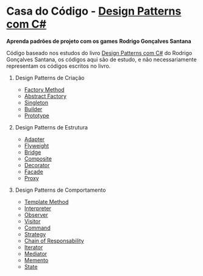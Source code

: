 # Casa do Código - [Design Patterns com C#](https://www.casadocodigo.com.br/products/livro-design-paterns-csharp)
**Aprenda padrões de projeto com os games**
**Rodrigo Gonçalves Santana**

Código baseado nos estudos do livro [Design Patterns com C#](https://www.casadocodigo.com.br/products/livro-design-paterns-csharp) do Rodrigo Gonçalves Santana, os códigos aqui são de estudo, e não necessariamente representam os códigos escritos no livro.

1. Design Patterns de Criação
    - [Factory Method](https://github.com/rodrigoasouza/casa-do-codigo-Design-Patterns-com-C-Sharp/tree/1-Design-Patterns-de-Criacao/1-Factory-Method)
    - [Abstract Factory](https://github.com/rodrigoasouza/casa-do-codigo-Design-Patterns-com-C-Sharp/tree/1-Design-Patterns-de-Criacao/2-Abstract_Factory)
    - [Singleton](https://github.com/rodrigoasouza/casa-do-codigo-Design-Patterns-com-C-Sharp/tree/1-Design-Patterns-de-Criacao/3-Singleton)
    - [Builder](https://github.com/rodrigoasouza/casa-do-codigo-Design-Patterns-com-C-Sharp/tree/1-Design-Patterns-de-Criacao/4-Builder)
    - [Prototype](https://github.com/rodrigoasouza/casa-do-codigo-Design-Patterns-com-C-Sharp/tree/1-Design-Patterns-de-Criacao/5-Prototype)

2. Design Patterns de Estrutura
    - [Adapter](https://github.com/rodrigoasouza/casa-do-codigo-Design-Patterns-com-C-Sharp/tree/2-Design-Patterns-de-Estrutura/1-Adapter)
    - [Flyweight](https://github.com/rodrigoasouza/casa-do-codigo-Design-Patterns-com-C-Sharp/tree/2-Design-Patterns-de-Estrutura/2-Flyweight)
    - [Bridge](https://github.com/rodrigoasouza/casa-do-codigo-Design-Patterns-com-C-Sharp/tree/2-Design-Patterns-de-Estrutura/3-Bridge)
    - [Composite](https://github.com/rodrigoasouza/casa-do-codigo-Design-Patterns-com-C-Sharp/tree/2-Design-Patterns-de-Estrutura/4-Composite)
    - [Decorator](https://github.com/rodrigoasouza/casa-do-codigo-Design-Patterns-com-C-Sharp/tree/2-Design-Patterns-de-Estrutura/5-Decorator)
    - [Facade](https://github.com/rodrigoasouza/casa-do-codigo-Design-Patterns-com-C-Sharp/tree/2-Design-Patterns-de-Estrutura/6-Facade)
    - [Proxy](https://github.com/rodrigoasouza/casa-do-codigo-Design-Patterns-com-C-Sharp/tree/2-Design-Patterns-de-Estrutura/7-Proxy)

3. Design Patterns de Comportamento
    - [Template Method](https://github.com/rodrigoasouza/casa-do-codigo-Design-Patterns-com-C-Sharp/tree/3-Design-Patterns-de-Comportamento/1-Template-Method)
    - [Interpreter](https://github.com/rodrigoasouza/casa-do-codigo-Design-Patterns-com-C-Sharp/tree/3-Design-Patterns-de-Comportamento/2-Interpreter)
    - [Observer](https://github.com/rodrigoasouza/casa-do-codigo-Design-Patterns-com-C-Sharp/tree/3-Design-Patterns-de-Comportamento/3-Observer)
    - [Visitor](https://github.com/rodrigoasouza/casa-do-codigo-Design-Patterns-com-C-Sharp/tree/3-Design-Patterns-de-Comportamento/4-Visitor)
    - [Command](https://github.com/rodrigoasouza/casa-do-codigo-Design-Patterns-com-C-Sharp/tree/3-Design-Patterns-de-Comportamento/5-Command)
    - [Strategy](https://github.com/rodrigoasouza/casa-do-codigo-Design-Patterns-com-C-Sharp/tree/3-Design-Patterns-de-Comportamento/6-Strategy)
    - [Chain of Responsability](https://github.com/rodrigoasouza/casa-do-codigo-Design-Patterns-com-C-Sharp/tree/3-Design-Patterns-de-Comportamento/7-Chain-of-Responsability)
    - [Iterator](https://github.com/rodrigoasouza/casa-do-codigo-Design-Patterns-com-C-Sharp/tree/3-Design-Patterns-de-Comportamento/8-Iterator)
    - [Mediator](https://github.com/rodrigoasouza/casa-do-codigo-Design-Patterns-com-C-Sharp/tree/3-Design-Patterns-de-Comportamento/9-Mediator)
    - [Memento](https://github.com/rodrigoasouza/casa-do-codigo-Design-Patterns-com-C-Sharp/tree/3-Design-Patterns-de-Comportamento/10-Memento)
    - [State](https://github.com/rodrigoasouza/casa-do-codigo-Design-Patterns-com-C-Sharp/tree/3-Design-Patterns-de-Comportamento/11-State)
